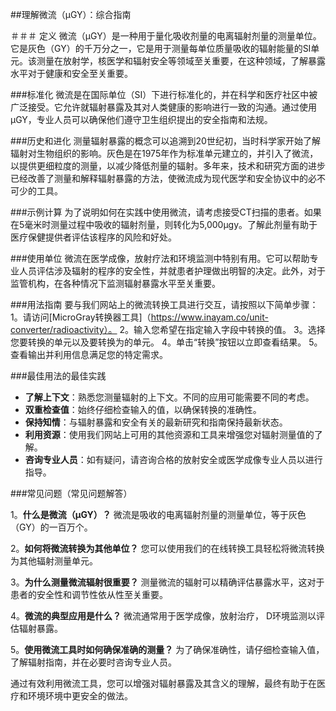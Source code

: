 ##理解微流（μGY）：综合指南

＃＃＃ 定义
微流（μGY）是一种用于量化吸收剂量的电离辐射剂量的测量单位。它是灰色（GY）的千万分之一，它是用于测量每单位质量吸收的辐射能量的SI单元。该测量在放射学，核医学和辐射安全等领域至关重要，在这种领域，了解暴露水平对于健康和安全至关重要。

###标准化
微流是在国际单位（SI）下进行标准化的，并在科学和医疗社区中被广泛接受。它允许就辐射暴露及其对人类健康的影响进行一致的沟通。通过使用μGY，专业人员可以确保他们遵守卫生组织提出的安全指南和法规。

###历史和进化
测量辐射暴露的概念可以追溯到20世纪初，当时科学家开始了解辐射对生物组织的影响。灰色是在1975年作为标准单元建立的，并引入了微流，以提供更细粒度的测量，以减少降低剂量的辐射。多年来，技术和研究方面的进步已经改善了测量和解释辐射暴露的方法，使微流成为现代医学和安全协议中的必不可少的工具。

###示例计算
为了说明如何在实践中使用微流，请考虑接受CT扫描的患者。如果在5毫米时测量过程中吸收的辐射剂量，则转化为5,000μgy。了解此剂量有助于医疗保健提供者评估该程序的风险和好处。

###使用单位
微流在医学成像，放射疗法和环境监测中特别有用。它可以帮助专业人员评估涉及辐射的程序的安全性，并就患者护理做出明智的决定。此外，对于监管机构，在各种情况下监测辐射暴露水平至关重要。

###用法指南
要与我们网站上的微流转换工具进行交互，请按照以下简单步骤：
1。请访问[MicroGray转换器工具]（https://www.inayam.co/unit-converter/radioactivity）。
2。输入您希望在指定输入字段中转换的值。
3。选择您要转换的单元以及要转换为的单元。
4。单击“转换”按钮以立即查看结果。
5。查看输出并利用信息满足您的特定需求。

###最佳用法的最佳实践
-  **了解上下文**：熟悉您测量辐射的上下文。不同的应用可能需要不同的考虑。
-  **双重检查值**：始终仔细检查输入的值，以确保转换的准确性。
-  **保持知情**：与辐射暴露和安全有关的最新研究和指南保持最新状态。
-  **利用资源**：使用我们网站上可用的其他资源和工具来增强您对辐射测量值的了解。
-  **咨询专业人员**：如有疑问，请咨询合格的放射安全或医学成像专业人员以进行指导。

###常见问题（常见问题解答）

1。**什么是微流（μGY）？**
微流是吸收的电离辐射剂量的测量单位，等于灰色（GY）的一百万个。

2。**如何将微流转换为其他单位？**
您可以使用我们的在线转换工具轻松将微流转换为其他辐射测量单元。

3。**为什么测量微流辐射很重要？**
测量微流的辐射可以精确评估暴露水平，这对于患者的安全性和调节性依从性至关重要。

4。**微流的典型应用是什么？**
微流通常用于医学成像，放射治疗， D环境监测以评估辐射暴露。

5。**使用微流工具时如何确保准确的测量？**
为了确保准确性，请仔细检查输入值，了解辐射指南，并在必要时咨询专业人员。

通过有效利用微流工具，您可以增强对辐射暴露及其含义的理解，最终有助于在医疗和环境环境中更安全的做法。